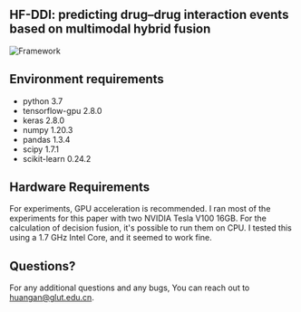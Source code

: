 ## HF-DDI: predicting drug–drug interaction events based on multimodal hybrid fusion

![Framework]([https://github.com/AnHwang/HF-DDI/blob/7a7ff541255f5f132f2b32d2b96f04c3964f3c4a/figture/HF-DDI.png])

## Environment requirements
+ python          3.7 
+ tensorflow-gpu  2.8.0 
+ keras           2.8.0
+ numpy           1.20.3
+ pandas          1.3.4
+ scipy           1.7.1
+ scikit-learn    0.24.2

## Hardware Requirements
For experiments, GPU acceleration is recommended. I ran most of the experiments for this paper with two NVIDIA Tesla V100 16GB.
For the calculation of decision fusion, it's possible to run them on CPU. I tested this using a 1.7 GHz Intel Core, and it seemed to work fine. 

## Questions?
For any additional questions and any bugs, You can reach out to huangan@glut.edu.cn.
